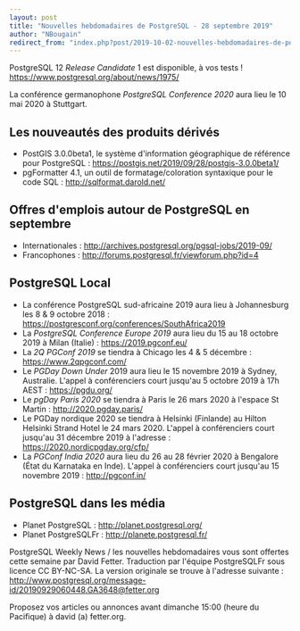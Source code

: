 ```yaml
---
layout: post
title: "Nouvelles hebdomadaires de PostgreSQL - 28 septembre 2019"
author: "NBougain"
redirect_from: "index.php?post/2019-10-02-nouvelles-hebdomadaires-de-postgresql-28-septembre-2019 "
---
```



<p>PostgreSQL 12 <em>Release Candidate</em> 1 est disponible, &agrave; vos tests&nbsp;! <a target="_blank" href="https://www.postgresql.org/about/news/1975/">https://www.postgresql.org/about/news/1975/</a></p>

<p>La conf&eacute;rence germanophone <em>PostgreSQL Conference 2020</em> aura lieu le 10 mai 2020 &agrave; Stuttgart.</p>

<h2>Les nouveaut&eacute;s des produits d&eacute;riv&eacute;s</h2>

<ul>

<li>PostGIS 3.0.0beta1, le syst&egrave;me d'information g&eacute;ographique de r&eacute;f&eacute;rence pour PostgreSQL&nbsp;: <a target="_blank" href="https://postgis.net/2019/09/28/postgis-3.0.0beta1/">https://postgis.net/2019/09/28/postgis-3.0.0beta1/</a></li>

<li>pgFormatter 4.1, un outil de formatage/coloration syntaxique pour le code SQL&nbsp;: <a target="_blank" href="http://sqlformat.darold.net/">http://sqlformat.darold.net/</a></li>

</ul>

<!--more-->


<h2>Offres d'emplois autour de PostgreSQL en septembre</h2>

<ul>

<li>Internationales : <a target="_blank" href="http://archives.postgresql.org/pgsql-jobs/2019-09/">http://archives.postgresql.org/pgsql-jobs/2019-09/</a></li>

<li>Francophones : <a target="_blank" href="http://forums.postgresql.fr/viewforum.php?id=4">http://forums.postgresql.fr/viewforum.php?id=4</a></li>

</ul>

<h2>PostgreSQL Local</h2>

<ul>

<li>La conf&eacute;rence PostgreSQL sud-africaine 2019 aura lieu &agrave; Johannesburg les 8 & 9 octobre 2018&nbsp;: <a target="_blank" href="https://postgresconf.org/conferences/SouthAfrica2019">https://postgresconf.org/conferences/SouthAfrica2019</a></li>

<li>La <em>PostgreSQL Conference Europe 2019</em> aura lieu du 15 au 18 octobre 2019 &agrave; Milan (Italie)&nbsp;: <a target="_blank" href="https://2019.pgconf.eu/">https://2019.pgconf.eu/</a></li>

<li>La <em>2Q PGConf 2019</em> se tiendra &agrave; Chicago les 4 & 5 d&eacute;cembre&nbsp;: <a target="_blank" href="https://www.2qpgconf.com/">https://www.2qpgconf.com/</a></li>

<li>Le <em>PGDay Down Under</em> 2019 aura lieu le 15 novembre 2019 &agrave; Sydney, Australie. L'appel &agrave; conf&eacute;renciers court jusqu'au 5 octobre 2019 &agrave; 17h AEST&nbsp;: <a target="_blank" href="https://pgdu.org/">https://pgdu.org/</a></li>

<li>Le <em>pgDay Paris 2020</em> se tiendra &agrave; Paris le 26 mars 2020 &agrave; l'espace St Martin&nbsp;: <a target="_blank" href="http://2020.pgday.paris/">http://2020.pgday.paris/</a></li>

<li>Le PGDay nordique 2020 se tiendra &agrave; Helsinki (Finlande) au Hilton Helsinki Strand Hotel le 24 mars 2020. L'appel &agrave; conf&eacute;renciers court jusqu'au 31 d&eacute;cembre 2019 &agrave; l'adresse&nbsp;: <a target="_blank" href="https://2020.nordicpgday.org/cfp/">https://2020.nordicpgday.org/cfp/</a></li>

<li>La <em>PGConf India 2020</em> aura lieu du 26 au 28 f&eacute;vrier 2020 &agrave; Bengalore (&Eacute;tat du Karnataka en Inde). L'appel &agrave; conf&eacute;renciers court jusqu'au 15 novembre 2019&nbsp;: <a target="_blank" href="http://pgconf.in/">http://pgconf.in/</a></li>

</ul>

<h2>PostgreSQL dans les m&eacute;dia</h2>

<ul>

<li>Planet PostgreSQL : <a target="_blank" href="http://planet.postgresql.org/">http://planet.postgresql.org/</a></li>

<li>Planet PostgreSQLFr : <a target="_blank" href="http://planete.postgresql.fr/">http://planete.postgresql.fr/</a></li>

</ul>

<p>PostgreSQL Weekly News / les nouvelles hebdomadaires vous sont offertes cette semaine par David Fetter. Traduction par l'&eacute;quipe PostgreSQLFr sous licence CC BY-NC-SA. La version originale se trouve &agrave; l'adresse suivante : <a target="_blank" href="http://www.postgresql.org/message-id/20190929060448.GA3648@fetter.org">http://www.postgresql.org/message-id/20190929060448.GA3648@fetter.org</a></p>

<p>Proposez vos articles ou annonces avant dimanche 15:00 (heure du Pacifique) &agrave; david (a) fetter.org.</p>